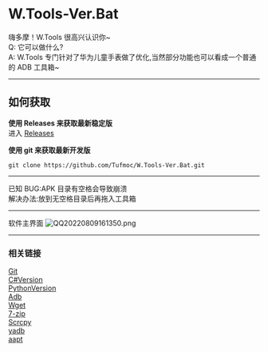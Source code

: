 # W.Tools-Ver.Bat
嗨多摩！W.Tools 很高兴认识你~  
Q: 它可以做什么?  
A: W.Tools 专门针对了华为儿童手表做了优化,当然部分功能也可以看成一个普通的 ADB 工具箱~  


------
## 如何获取
__使用 Releases 来获取最新稳定版__  
进入 [Releases](https://github.com/Tufmoc/W.Tools-Ver.Bat/releases)  


__使用 git 来获取最新开发版__
```shell
git clone https://github.com/Tufmoc/W.Tools-Ver.Bat.git
```

------
已知 BUG:APK 目录有空格会导致崩溃  
解决办法:放到无空格目录后再拖入工具箱

------
软件主界面
![QQ20220809161350.png](https://pic.6zs.cn/images/2022/08/09/QQ20220809161350.png)

------
### 相关链接
[Git](https://github.com/Tufmoc/Garbage)  
[C#Version](https://github.com/FriendShip-Studio/W.Tools-Ver.C)  
[PythonVersion](https://github.com/qiyuKEIOVE/W.Tools-Ver.Python3)  
[Adb](https://developer.android.google.cn/studio/releases/platform-tools?hl=zh-cn)  
[Wget](https://eternallybored.org/misc/wget/)  
[7-zip](https://www.7-zip.org/)  
[Scrcpy](https://github.com/Genymobile/scrcpy)  
[yadb](https://github.com/ysbing/yadb/tree/master)  
[aapt](https://developer.android.com/studio/command-line/aapt2)
